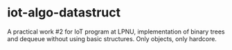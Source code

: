 # iot-algo-datastruct
A practical work #2 for IoT program at LPNU, implementation of binary trees and dequeue without using basic structures. Only objects, only hardcore.
